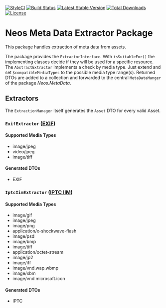 [![StyleCI](https://styleci.io/repos/56771923/shield?branch=master)](https://styleci.io/repos/56771923) [![Build Status](https://travis-ci.org/neos/metadata-extractor.svg?branch=master)](https://travis-ci.org/neos/metadata-extractor) [![Latest Stable Version](https://poser.pugx.org/neos/metadata-extractor/v/stable)](https://packagist.org/packages/neos/metadata-extractor) [![Total Downloads](https://poser.pugx.org/neos/metadata-extractor/downloads)](https://packagist.org/packages/neos/metadata-extractor) [![License](https://poser.pugx.org/neos/metadata-extractor/license)](https://packagist.org/packages/neos/metadata-extractor)

# Neos Meta Data Extractor Package
This package handles extraction of meta data from assets. 

The package provides the `ExtractorInterface`. With `isSuitableFor()` the implementing classes decide if they will be used for a specific resource. The `AbstractExtractor` implements a check by media type. Just extend and set `$compatibleMediaTypes` to the possible media type range(s). Returned DTOs are added to a collection and forwarded to the central `MetaDataManger` of the package *Neos.MetaData*.

## Extractors
The `ExtractionManager` itself generates the `Asset` DTO for every valid Asset. 

### `ExifExtractor` ([EXIF](http://www.exif.org/))

#### Supported Media Types
* image/jpeg
* video/jpeg
* image/tiff

#### Generated DTOs
* EXIF

### `IptcIimExtractor` ([IPTC IIM](https://iptc.org/standards/iim/))

#### Supported Media Types
* image/gif
* image/jpeg
* image/png
* application/x-shockwave-flash
* image/psd
* image/bmp
* image/tiff
* application/octet-stream
* image/jp2
* image/iff
* image/vnd.wap.wbmp
* image/xbm
* image/vnd.microsoft.icon

#### Generated DTOs
* IPTC
